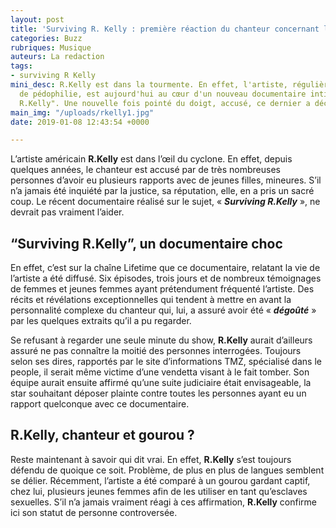 ```yaml
---
layout: post
title: 'Surviving R. Kelly : première réaction du chanteur concernant le documentaire'
categories: Buzz
rubriques: Musique
auteurs: La redaction
tags:
- surviving R Kelly
mini_desc: R.Kelly est dans la tourmente. En effet, l'artiste, régulièrement taxé
  de pédophilie, est aujourd'hui au cœur d'un nouveau documentaire intitulé "Surviving
  R.Kelly". Une nouvelle fois pointé du doigt, accusé, ce dernier a décidé de réagir.
main_img: "/uploads/rkelly1.jpg"
date: 2019-01-08 12:43:54 +0000

---
```

L’artiste américain **R.Kelly** est dans l’œil du cyclone. En effet, depuis quelques années, le chanteur est accusé par de très nombreuses personnes d’avoir eu plusieurs rapports avec de jeunes filles, mineures. S’il n’a jamais été inquiété par la justice, sa réputation, elle, en a pris un sacré coup. Le récent documentaire réalisé sur le sujet, « **_Surviving R.Kelly_** », ne devrait pas vraiment l’aider.

## “Surviving R.Kelly”, un documentaire choc

En effet, c’est sur la chaîne Lifetime que ce documentaire, relatant la vie de l’artiste a été diffusé. Six épisodes, trois jours et de nombreux témoignages de femmes et jeunes femmes ayant prétendument fréquenté l’artiste. Des récits et révélations exceptionnelles qui tendent à mettre en avant la personnalité complexe du chanteur qui, lui, a assuré avoir été « **_dégoûté_** » par les quelques extraits qu’il a pu regarder.

Se refusant à regarder une seule minute du show, **R.Kelly** aurait d’ailleurs assuré ne pas connaître la moitié des personnes interrogées. Toujours selon ses dires, rapportés par le site d’informations TMZ, spécialisé dans le people, il serait même victime d’une vendetta visant à le fait tomber. Son équipe aurait ensuite affirmé qu’une suite judiciaire était envisageable, la star souhaitant déposer plainte contre toutes les personnes ayant eu un rapport quelconque avec ce documentaire.

## R.Kelly, chanteur et gourou ?

Reste maintenant à savoir qui dit vrai. En effet, **R.Kelly** s’est toujours défendu de quoique ce soit. Problème, de plus en plus de langues semblent se délier. Récemment, l’artiste a été comparé à un gourou gardant captif, chez lui, plusieurs jeunes femmes afin de les utiliser en tant qu’esclaves sexuelles. S’il n’a jamais vraiment réagi à ces affirmation, **R.Kelly** confirme ici son statut de personne controversée.